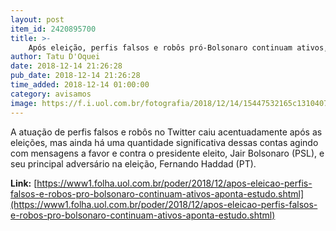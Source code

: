 ```yaml
---
layout: post
item_id: 2420895700
title: >-
    Após eleição, perfis falsos e robôs pró-Bolsonaro continuam ativos, aponta estudo
author: Tatu D'Oquei
date: 2018-12-14 21:26:28
pub_date: 2018-12-14 21:26:28
time_added: 2018-12-14 01:00:00
category: avisamos
image: https://f.i.uol.com.br/fotografia/2018/12/14/15447532165c1310407919c_1544753216_3x2_rt.jpg
---
```


A atuação de perfis falsos e robôs no Twitter caiu acentuadamente após as eleições, mas ainda há uma quantidade significativa dessas contas agindo com mensagens a favor e contra o presidente eleito, Jair Bolsonaro (PSL), e seu principal adversário na eleição, Fernando Haddad (PT).

**Link:** [https://www1.folha.uol.com.br/poder/2018/12/apos-eleicao-perfis-falsos-e-robos-pro-bolsonaro-continuam-ativos-aponta-estudo.shtml](https://www1.folha.uol.com.br/poder/2018/12/apos-eleicao-perfis-falsos-e-robos-pro-bolsonaro-continuam-ativos-aponta-estudo.shtml)

